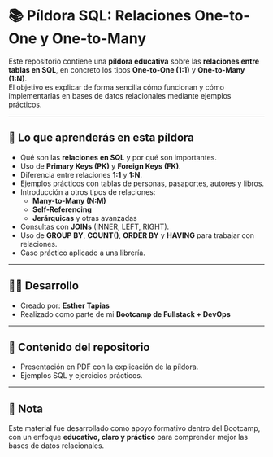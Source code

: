 # 📚 Píldora SQL: Relaciones One-to-One y One-to-Many

Este repositorio contiene una **píldora educativa** sobre las **relaciones entre tablas en SQL**, en concreto los tipos **One-to-One (1:1)** y **One-to-Many (1:N)**.  
El objetivo es explicar de forma sencilla cómo funcionan y cómo implementarlas en bases de datos relacionales mediante ejemplos prácticos.

---

## 🎯 Lo que aprenderás en esta píldora
- Qué son las **relaciones en SQL** y por qué son importantes.  
- Uso de **Primary Keys (PK)** y **Foreign Keys (FK)**.  
- Diferencia entre relaciones **1:1** y **1:N**.  
- Ejemplos prácticos con tablas de personas, pasaportes, autores y libros.  
- Introducción a otros tipos de relaciones:  
  - **Many-to-Many (N:M)**  
  - **Self-Referencing**  
  - **Jerárquicas** y otras avanzadas  
- Consultas con **JOINs** (INNER, LEFT, RIGHT).  
- Uso de **GROUP BY**, **COUNT()**, **ORDER BY** y **HAVING** para trabajar con relaciones.  
- Caso práctico aplicado a una librería.  

---

## 👩‍💻 Desarrollo
- Creado por: **Esther Tapias**  
- Realizado como parte de mi **Bootcamp de Fullstack + DevOps**  

---

## 📂 Contenido del repositorio
- Presentación en PDF con la explicación de la píldora.  
- Ejemplos SQL y ejercicios prácticos.  

---

## 📌 Nota
Este material fue desarrollado como apoyo formativo dentro del Bootcamp, con un enfoque **educativo, claro y práctico** para comprender mejor las bases de datos relacionales.
